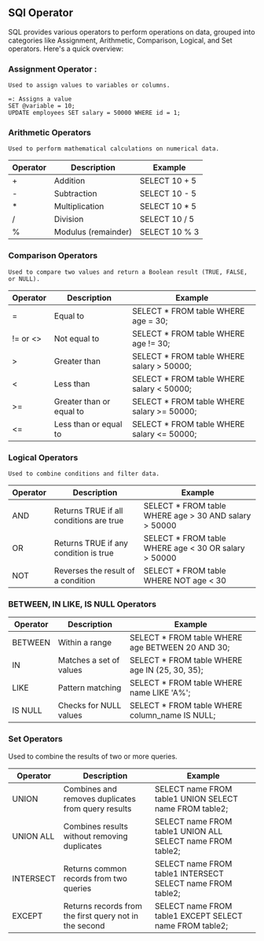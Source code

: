 ## SQl Operator
<p>
SQL provides various operators to perform operations on data, grouped into categories like Assignment, Arithmetic, Comparison, Logical, and Set operators. Here's a quick overview:
</p>

### Assignment Operator :
    Used to assign values to variables or columns.

    =: Assigns a value
    SET @variable = 10;
    UPDATE employees SET salary = 50000 WHERE id = 1;

### Arithmetic Operators
    Used to perform mathematical calculations on numerical data.    

| Operator	| Description   |	Example |
| ------------- | ------------- | ------------- |
|   +   |	Addition    |	SELECT 10 + 5   |  
|   -   |	Subtraction |	SELECT 10 - 5   |
|   *   |	Multiplication  |	SELECT 10 * 5   |
|   /  |	Division    |	SELECT 10 / 5   |;
|   %  |	Modulus (remainder) |   SELECT 10 % 3  |

### Comparison Operators
    Used to compare two values and return a Boolean result (TRUE, FALSE, or NULL).

|Operator |	Description|	Example|
| ------------- | ------------- | ------------- |
|=|	Equal to|	SELECT * FROM table WHERE age = 30;|
|!= or <>|	Not equal to	|SELECT * FROM table WHERE age != 30;|
|>	|Greater than	|SELECT * FROM table WHERE salary > 50000;|
|<	|Less than	|SELECT * FROM table WHERE salary < 50000;|
|>=	|Greater than or equal to	|SELECT * FROM table WHERE salary >= 50000;|
|<=	|Less than or equal to	|SELECT * FROM table WHERE salary <= 50000;|


### Logical Operators
    Used to combine conditions and filter data.

|Operator |	Description|	Example|
| ------------- | ------------- | ------------- |
|AND|	Returns TRUE if all conditions are true	|SELECT * FROM table WHERE age > 30 AND salary > 50000|
|OR	|Returns TRUE if any condition is true	|SELECT * FROM table WHERE age < 30 OR salary > 50000|
|NOT|	Reverses the result of a condition	|SELECT * FROM table WHERE NOT age < 30|

### BETWEEN, IN LIKE, IS NULL Operators

|Operator |	Description|	Example|
| ------------- | ------------- | ------------- |
|BETWEEN	|Within a range	|SELECT * FROM table WHERE age BETWEEN 20 AND 30;|
|IN	|Matches a set of values	|SELECT * FROM table WHERE age IN (25, 30, 35);|
|LIKE	|Pattern matching	|SELECT * FROM table WHERE name LIKE 'A%';|
|IS NULL	|Checks for NULL values	|SELECT * FROM table WHERE column_name IS NULL;|

### Set Operators
Used to combine the results of two or more queries.

|Operator |	Description|	Example|
| ------------- | ------------- | ------------- |
|UNION	|Combines and removes duplicates from query results	|SELECT name FROM table1 UNION SELECT name FROM table2;|
|UNION ALL|	Combines results without removing duplicates	|SELECT name FROM table1 UNION ALL SELECT name FROM table2;|
|INTERSECT|	Returns common records from two queries	|SELECT name FROM table1 INTERSECT SELECT name FROM table2;|
|EXCEPT	|Returns records from the first query not in the second	|SELECT name FROM table1 EXCEPT SELECT name FROM table2;|